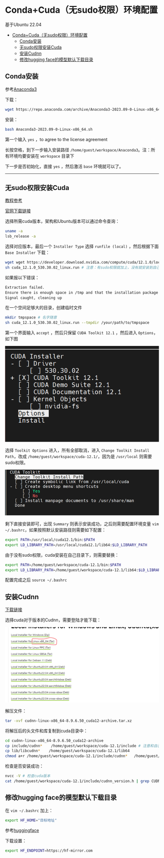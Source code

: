 # Conda+Cuda（无sudo权限）环境配置
基于Ubuntu 22.04
- [Conda+Cuda（无sudo权限）环境配置](#condacuda无sudo权限环境配置)
  - [Conda安装](#conda安装)
  - [无sudo权限安装Cuda](#无sudo权限安装cuda)
  - [安装Cudnn](#安装cudnn)
  - [修改hugging face的模型默认下载目录](#修改hugging-face的模型默认下载目录)
## Conda安装
参考[Anaconda3](https://docs.anaconda.com/anaconda/install/linux/)

下载：
```bash
wget https://repo.anaconda.com/archive/Anaconda3-2023.09-0-Linux-x86_64.sh
```
安装：
```bash
bash Anaconda3-2023.09-0-Linux-x86_64.sh
```
第一个输入 `yes` ，to agree to the license agreement

长按空格，到下一步输入安装路径 `/home/guest/workspace/Anaconda3`。注：所有环境均要安装在 `workspace` 目录下

下一步是否初始化，直接 `yes` ，然后激活 `base` 环境就可以了。

---

## 无sudo权限安装Cuda
[教程参考](https://zhuanlan.zhihu.com/p/701577195) 

[官网下载链接](https://developer.nvidia.com/cuda-toolkit-archive)

选择所需cuda版本，架构和Ubuntu版本可以通过命令查询：
```bash
uname -a 
lsb_release -a
```
选择对应版本，最后一个 `Installer Type` 选择 `runfile (local)` ，然后根据下面 `Base Installer` 下载：
```bash
wget wget https://developer.download.nvidia.com/compute/cuda/12.1.0/local_installers/cuda_12.1.0_530.30.02_linux.run # 这里以12.1版本为例
sh cuda_12.1.0_530.30.02_linux.run # 注意：有sudo权限就加上，没有就安装到自己目录下
```
如果报以下错误：
```bash
Extraction failed.
Ensure there is enough space in /tmp and that the installation package is not corrupt
Signal caught, cleaning up
```
在一个空间足够大的目录，创建临时文件
```bash
mkdir tmpspace # 名字随意
sh cuda_12.1.0_530.30.02_linux.run --tmpdir /your/path/to/tmpspace
```
第一个界面输入 `accept` ，然后只保留 `CUDA Toolkit 12.1` ，然后进入 `Options`，如下图

![](img/Snipaste_2024-07-12_01-57-25.png)

选择 `Toolkit Options` 进入，所有全部取消，进入 `Change Toolkit Install Path`，改成 `/home/guest/workspace/cuda-12.1/`，因为是 `/usr/local` 则需要sudo权限。

![](img/Snipaste_2024-07-12_02-02-26.png)

剩下直接安装即可，出现 `Summary` 则表示安装成功，之后则需要配置环境变量 `vim ~/.bashrc`，如果按照默认安装路径则需要如下配置：
```bash
export PATH=/usr/local/cuda12.1/bin:$PATH
export LD_LIBRARY_PATH=/usr/local/cuda12.1/lib64:$LD_LIBRARY_PATH
```
由于没有sudo权限，cuda安装在自己目录下，则需要替换：
```bash
export PATH=/home/guest/workspace/cuda-12.1/bin:$PATH
export LD_LIBRARY_PATH=/home/guest/workspace/cuda-12.1/lib64:$LD_LIBRARY_PATH
```
配置完成之后 `source ~/.bashrc`

## 安装Cudnn
[下载链接](https://developer.nvidia.com/rdp/cudnn-archive#a-collapse805-111)

选择cuda对于版本的Cudnn，需要登陆才能下载：

![](img/Snipaste_2024-07-12_02-17-31.png)

解压文件：
```bash
tar -xvf cudnn-linux-x86_64-8.9.6.50_cuda12-archive.tar.xz
```

将解压后的头文件和库复制到cuda目录中：

```bash
cd cudnn-linux-x86_64-8.9.6.50_cuda12-archive
cp include/cudnn*    /home/guest/workspace/cuda-12.1/include # 注意和自己cuda路径对应
cp lib/libcudnn*    /home/guest/workspace/cuda-12.1/lib64 
chmod a+r /home/guest/workspace/cuda-12.1/include/cudnn*   /home/guest/workspace/cuda-12.1/lib64/libcudnn*
```

检查是否安装成功：
```bash
nvcc -V # 检查cuda版本
cat /home/guest/workspace/cuda-12.1/include/cudnn_version.h | grep CUDNN_MAJOR -A 2 # 检查Cudnn版本
```

## 修改hugging face的模型默认下载目录
在 `vim ~/.bashrc` 加上：
```bash
export HF_HOME="目标地址"
```
参考[huggingface](https://huggingface.co/docs/huggingface_hub/package_reference/environment_variables)

下载设置：
```bash
export HF_ENDPOINT=https://hf-mirror.com
```
